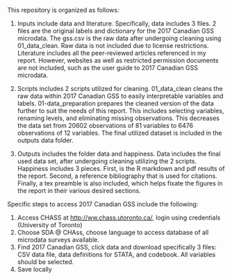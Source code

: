 This repository is organized as follows:

1. Inputs include data and literature. Specifically, data includes 3 files. 2 files are the original labels and dictionary for the 2017 Canadian GSS microdata. The gss.csv is the raw data after undergoing cleaning using 01_data_clean. Raw data is not included due to license restrictions. Literature includes all the peer-reviewed articles referenced in my report. However, websites as well as restricted permission documents are not included, such as the user guide to 2017 Canadian GSS microdata. 

2. Scripts includes 2 scripts utilized for cleaning. 01_data_clean cleans the raw data within 2017 Canadian GSS to easily interpretable variables and labels. 01-data_preparation prepares the cleaned version of the data further to suit the needs of this report. This includes selecting variables, renaming levels, and eliminating missing observations. This decreases the data set from 20602 observations of 81 variables to 6476 observations of 12 variables. The final utilized dataset is included in the outputs data folder. 

3. Outputs includes the folder data and happiness. Data includes the final used data set, after undergoing cleaning utilizing the 2 scripts. Happiness includes 3 pieces. First, is the R markdown and pdf results of the report. Second, a reference bibliography that is used for citations. Finally, a tex preamble is also included, which helps fixate the figures in the report in their various desired sections. 



Specific steps to access 2017 Canadian GSS include the following:
1. Access CHASS at http://ww.chass.utoronto.ca/, login using credentials (University of Toronto)
2. Choose SDA @ CHAss, choose language to access database of all microdata surveys available. 
3. Find 2017 Canadian GSS, click data and download specifically 3 files: CSV data file, data definitions for STATA, and codebook. All variables should be selected.
4. Save locally
